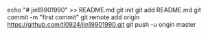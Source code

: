 echo "# jin19901990" >> README.md
git init
git add README.md
git commit -m "first commit"
git remote add origin https://github.com/tl0924/jin19901990.git
git push -u origin master
